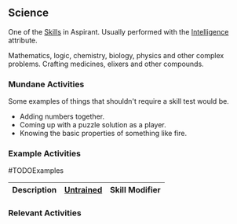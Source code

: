 ## Science
One of the [Skills](Skills) in Aspirant. Usually performed with the [Intelligence](Stats#Intelligence) attribute.

Mathematics, logic, chemistry, biology, physics and other complex problems. Crafting medicines, elixers and other compounds.

### Mundane Activities
Some examples of things that shouldn't require a skill test would be.
* Adding numbers together.
* Coming up with a puzzle solution as a player.
* Knowing the basic properties of something like fire.

### Example Activities
#TODOExamples 

| Description                                      | [Untrained](Skills#Untrained) | Skill Modifier |
| ------------------------------------------------ | ----------------------------- | -------------- |


### Relevant Activities
